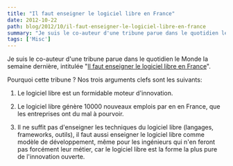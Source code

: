 ```yaml
---
title: "Il faut enseigner le logiciel libre en France"
date: 2012-10-22
path: blog/2012/10/il-faut-enseigner-le-logiciel-libre-en-france
summary: "Je suis le co-auteur d'une tribune parue dans le quotidien le Monde la semaine dernière, intitul&eacute;e \"Il faut enseigner le logiciel libre en France\"."
tags: ['Misc']
---
```


Je suis le co-auteur d'une tribune parue dans le quotidien le Monde la semaine dernière, intitul&eacute;e "[Il faut enseigner le logiciel libre en France](http://www.lemonde.fr/sciences/article/2012/10/18/il-faut-enseigner-le-logiciel-libre-en-france_1777703_1650684.html)".

Pourquoi cette tribune ? Nos trois arguments clefs sont les suivants:

1. Le logiciel libre est un formidable moteur d'innovation.

2. Le logiciel libre g&eacute;n&egrave;re 10000 nouveaux emplois par en en France, que les entreprises ont du mal &agrave; pourvoir.

3. Il ne suffit pas d'enseigner les techniques du logiciel libre (langages, frameworks, outils), il faut aussi enseigner le logiciel libre comme mod&egrave;le de d&eacute;veloppement, m&ecirc;me pour les ing&eacute;nieurs qui n'en feront pas forc&eacute;ment leur m&eacute;tier, car le logiciel libre est la forme la plus pure de l'innovation ouverte.